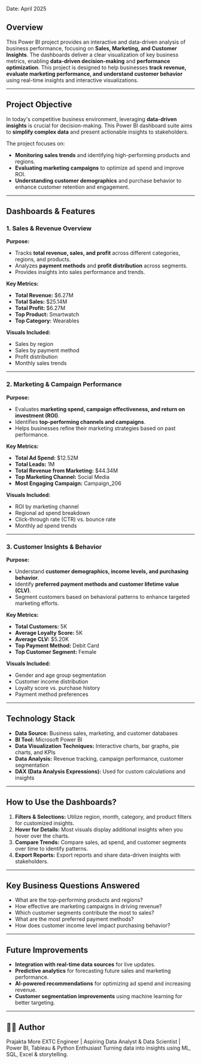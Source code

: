 
Date: April 2025

## **Overview**  
This Power BI project provides an interactive and data-driven analysis of business performance, focusing on **Sales, Marketing, and Customer Insights**. The dashboards deliver a clear visualization of key business metrics, enabling **data-driven decision-making** and **performance optimization**. This project is designed to help businesses **track revenue, evaluate marketing performance, and understand customer behavior** using real-time insights and interactive visualizations.

---

## **Project Objective**  
In today's competitive business environment, leveraging **data-driven insights** is crucial for decision-making. This Power BI dashboard suite aims to **simplify complex data** and present actionable insights to stakeholders. 

The project focuses on:
- **Monitoring sales trends** and identifying high-performing products and regions.
- **Evaluating marketing campaigns** to optimize ad spend and improve ROI.
- **Understanding customer demographics** and purchase behavior to enhance customer retention and engagement.

---

## **Dashboards & Features**  

### **1. Sales & Revenue Overview**  
**Purpose:**  
- Tracks **total revenue, sales, and profit** across different categories, regions, and products.  
- Analyzes **payment methods** and **profit distribution** across segments.  
- Provides insights into sales performance and trends.  

**Key Metrics:**  
- **Total Revenue:** $6.27M  
- **Total Sales:** $25.14M  
- **Total Profit:** $6.27M  
- **Top Product:** Smartwatch  
- **Top Category:** Wearables  

**Visuals Included:**  
- Sales by region  
- Sales by payment method  
- Profit distribution  
- Monthly sales trends  

---

### **2. Marketing & Campaign Performance**  
**Purpose:**  
- Evaluates **marketing spend, campaign effectiveness, and return on investment (ROI)**.  
- Identifies **top-performing channels and campaigns**.  
- Helps businesses refine their marketing strategies based on past performance.  

**Key Metrics:**  
- **Total Ad Spend:** $12.52M  
- **Total Leads:** 1M  
- **Total Revenue from Marketing:** $44.34M  
- **Top Marketing Channel:** Social Media  
- **Most Engaging Campaign:** Campaign_206  

**Visuals Included:**  
- ROI by marketing channel  
- Regional ad spend breakdown  
- Click-through rate (CTR) vs. bounce rate  
- Monthly ad spend trends  

---

### **3. Customer Insights & Behavior**  
**Purpose:**  
- Understand **customer demographics, income levels, and purchasing behavior**.  
- Identify **preferred payment methods and customer lifetime value (CLV)**.  
- Segment customers based on behavioral patterns to enhance targeted marketing efforts.  

**Key Metrics:**  
- **Total Customers:** 5K  
- **Average Loyalty Score:** 5K  
- **Average CLV:** $5.20K  
- **Top Payment Method:** Debit Card  
- **Top Customer Segment:** Female  

**Visuals Included:**  
- Gender and age group segmentation  
- Customer income distribution  
- Loyalty score vs. purchase history  
- Payment method preferences  

---

## **Technology Stack**  
- **Data Source:** Business sales, marketing, and customer databases  
- **BI Tool:** Microsoft Power BI  
- **Data Visualization Techniques:** Interactive charts, bar graphs, pie charts, and KPIs  
- **Data Analysis:** Revenue tracking, campaign performance, customer segmentation  
- **DAX (Data Analysis Expressions):** Used for custom calculations and insights  

---

## **How to Use the Dashboards?**  
1. **Filters & Selections:** Utilize region, month, category, and product filters for customized insights.  
2. **Hover for Details:** Most visuals display additional insights when you hover over the charts.  
3. **Compare Trends:** Compare sales, ad spend, and customer segments over time to identify patterns.  
4. **Export Reports:** Export reports and share data-driven insights with stakeholders.  

---

## **Key Business Questions Answered**  
- What are the top-performing products and regions?  
- How effective are marketing campaigns in driving revenue?  
- Which customer segments contribute the most to sales?  
- What are the most preferred payment methods?  
- How does customer income level impact purchasing behavior?  

---

## **Future Improvements**  
- **Integration with real-time data sources** for live updates.  
- **Predictive analytics** for forecasting future sales and marketing performance.  
- **AI-powered recommendations** for optimizing ad spend and increasing revenue.  
- **Customer segmentation improvements** using machine learning for better targeting.

---

  ## 👩‍💻 Author
Prajakta More
EXTC Engineer | Aspiring Data Analyst & Data Scientist |
Power BI, Tableau & Python Enthusiast
Turning data into insights using ML, SQL, Excel & storytelling.


